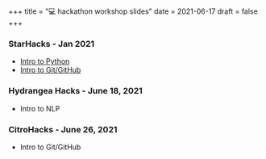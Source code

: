 +++
title = "💻 hackathon workshop slides"
date = 2021-06-17
draft = false
+++

### StarHacks - Jan 2021

- [Intro to Python](https://www.youtube.com/watch?v=PI1UBi3kbBU)
- [Intro to Git/GitHub](https://www.youtube.com/watch?v=x6XzlRSlbCI)

### Hydrangea Hacks - June 18, 2021
- Intro to NLP 

### CitroHacks - June 26, 2021
- Intro to Git/GitHub 